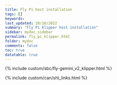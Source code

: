 ```yaml
---
title: Fly Pi host installation
tags: []
keywords: 
last_updated: 20/10/2022
summary: "Fly Pi Klipper host installation"
sidebar: mydoc_sidebar
permalink: fly_pi_klipper.html
folder: mydoc
comments: false
toc: true
datatable: true
---
```


{% include custom/sbc/fly-gemini_v2_klipper.html %}

{% include custom/can/sht_links.html %}